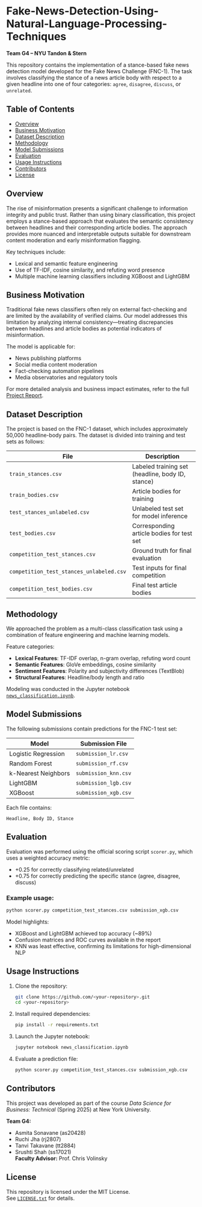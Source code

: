 # Fake-News-Detection-Using-Natural-Language-Processing-Techniques
**Team G4 – NYU Tandon & Stern**

This repository contains the implementation of a stance-based fake news detection model developed for the Fake News Challenge (FNC-1). The task involves classifying the stance of a news article body with respect to a given headline into one of four categories: `agree`, `disagree`, `discuss`, or `unrelated`.

## Table of Contents

- [Overview](#overview)  
- [Business Motivation](#business-motivation)  
- [Dataset Description](#dataset-description)  
- [Methodology](#methodology)  
- [Model Submissions](#model-submissions)  
- [Evaluation](#evaluation)  
- [Usage Instructions](#usage-instructions)  
- [Contributors](#contributors)  
- [License](#license)

## Overview

The rise of misinformation presents a significant challenge to information integrity and public trust. Rather than using binary classification, this project employs a stance-based approach that evaluates the semantic consistency between headlines and their corresponding article bodies. The approach provides more nuanced and interpretable outputs suitable for downstream content moderation and early misinformation flagging.

Key techniques include:
- Lexical and semantic feature engineering
- Use of TF-IDF, cosine similarity, and refuting word presence
- Multiple machine learning classifiers including XGBoost and LightGBM

## Business Motivation

Traditional fake news classifiers often rely on external fact-checking and are limited by the availability of verified claims. Our model addresses this limitation by analyzing internal consistency—treating discrepancies between headlines and article bodies as potential indicators of misinformation.

The model is applicable for:
- News publishing platforms
- Social media content moderation
- Fact-checking automation pipelines
- Media observatories and regulatory tools

For more detailed analysis and business impact estimates, refer to the full [Project Report](./G4_Report.pdf).

## Dataset Description

The project is based on the FNC-1 dataset, which includes approximately 50,000 headline-body pairs. The dataset is divided into training and test sets as follows:

| File | Description |
|------|-------------|
| `train_stances.csv` | Labeled training set (headline, body ID, stance) |
| `train_bodies.csv` | Article bodies for training |
| `test_stances_unlabeled.csv` | Unlabeled test set for model inference |
| `test_bodies.csv` | Corresponding article bodies for test set |
| `competition_test_stances.csv` | Ground truth for final evaluation |
| `competition_test_stances_unlabeled.csv` | Test inputs for final competition |
| `competition_test_bodies.csv` | Final test article bodies |

## Methodology

We approached the problem as a multi-class classification task using a combination of feature engineering and machine learning models.

Feature categories:
- **Lexical Features**: TF-IDF overlap, n-gram overlap, refuting word count
- **Semantic Features**: GloVe embeddings, cosine similarity
- **Sentiment Features**: Polarity and subjectivity differences (TextBlob)
- **Structural Features**: Headline/body length and ratio

Modeling was conducted in the Jupyter notebook [`news_classification.ipynb`](./news_classification.ipynb).

## Model Submissions

The following submissions contain predictions for the FNC-1 test set:

| Model | Submission File |
|-------|------------------|
| Logistic Regression | `submission_lr.csv` |
| Random Forest | `submission_rf.csv` |
| k-Nearest Neighbors | `submission_knn.csv` |
| LightGBM | `submission_lgb.csv` |
| XGBoost | `submission_xgb.csv` |

Each file contains:
```
Headline, Body ID, Stance
```

## Evaluation

Evaluation was performed using the official scoring script `scorer.py`, which uses a weighted accuracy metric:
- +0.25 for correctly classifying related/unrelated
- +0.75 for correctly predicting the specific stance (agree, disagree, discuss)

### Example usage:
```bash
python scorer.py competition_test_stances.csv submission_xgb.csv
```

Model highlights:
- XGBoost and LightGBM achieved top accuracy (~89%)
- Confusion matrices and ROC curves available in the report
- KNN was least effective, confirming its limitations for high-dimensional NLP

## Usage Instructions

1. Clone the repository:
   ```bash
   git clone https://github.com/<your-repository>.git
   cd <your-repository>
   ```

2. Install required dependencies:
   ```bash
   pip install -r requirements.txt
   ```

3. Launch the Jupyter notebook:
   ```bash
   jupyter notebook news_classification.ipynb
   ```

4. Evaluate a prediction file:
   ```bash
   python scorer.py competition_test_stances.csv submission_xgb.csv
   ```

## Contributors

This project was developed as part of the course *Data Science for Business: Technical* (Spring 2025) at New York University.

**Team G4:**
- Asmita Sonavane (as20428)  
- Ruchi Jha (rj2807)  
- Tanvi Takavane (tt2884)  
- Srushti Shah (ss17021)  
**Faculty Advisor:** Prof. Chris Volinsky

## License

This repository is licensed under the MIT License.  
See [`LICENSE.txt`](./LICENSE.txt) for details.
